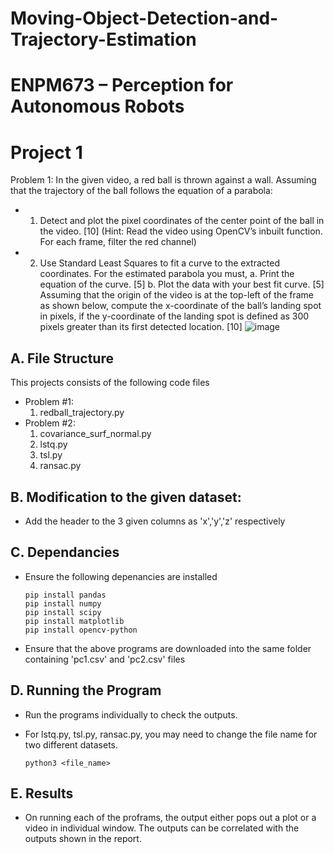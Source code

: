 # Moving-Object-Detection-and-Trajectory-Estimation
# ENPM673 – Perception for Autonomous Robots

# Project 1
Problem 1:
In the given video, a red ball is thrown against a wall. Assuming that the trajectory of the ball follows
the equation of a parabola:
+ 1. Detect and plot the pixel coordinates of the center point of the ball in the video. [10]
(Hint: Read the video using OpenCV’s inbuilt function. For each frame, filter the red channel)
+ 2. Use Standard Least Squares to fit a curve to the extracted coordinates. For the estimated
parabola you must,
a. Print the equation of the curve. [5]
b. Plot the data with your best fit curve. [5]
Assuming that the origin of the video is at the top-left of the frame as shown below, compute
the x-coordinate of the ball’s landing spot in pixels, if the y-coordinate of the landing spot is
defined as 300 pixels greater than its first detected location. [10]
![image](https://user-images.githubusercontent.com/112987383/223977492-8f76a4f6-b4a2-43dc-a055-6e55c79d7a4d.png)

## A. File Structure

This projects consists of the following code files
+ Problem #1:
    1. redball_trajectory.py
+ Problem #2:
    1. covariance_surf_normal.py
    2. lstq.py
    3. tsl.py
    4. ransac.py

## B. Modification to the given dataset:
- Add the header to the 3 given columns as 'x','y','z' respectively

## C. Dependancies

+ Ensure the following depenancies are installed
    ```
    pip install pandas
    pip install numpy
    pip install scipy
    pip install matplotlib
    pip install opencv-python
    ```

+ Ensure that the above programs are downloaded into the same folder containing 
'pc1.csv' and 'pc2.csv' files

## D. Running the Program

+ Run the programs individually to check the outputs.

+ For lstq.py, tsl.py, ransac.py, you may need to change the file name for two different datasets.
    ```
    python3 <file_name>
    ```
## E. Results
+ On running each of the proframs, the output either pops out a plot or a video in individual window. The outputs can be correlated with the outputs shown in the report.
